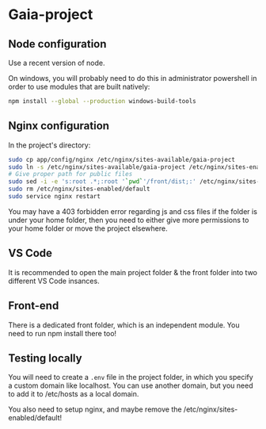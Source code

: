 # Gaia-project

## Node configuration

Use a recent version of node.

On windows, you will probably need to do this in administrator powershell in order to use modules
that are built natively:

```bash
npm install --global --production windows-build-tools
```

## Nginx configuration

In the project's directory:

```bash
sudo cp app/config/nginx /etc/nginx/sites-available/gaia-project
sudo ln -s /etc/nginx/sites-available/gaia-project /etc/nginx/sites-enabled/gaia-project
# Give proper path for public files
sudo sed -i -e 's:root .*;:root '`pwd`'/front/dist;:' /etc/nginx/sites-available/gaia-project
sudo rm /etc/nginx/sites-enabled/default 
sudo service nginx restart
```

You may have a 403 forbidden error regarding js and css files if the folder is under your home folder, then you need to either give more permissions to your home folder or move the project elsewhere.

## VS Code

It is recommended to open the main project folder & the front folder into two different VS Code insances.

## Front-end

There is a dedicated front folder, which is an independent module. You need to run npm install there too!

## Testing locally

You will need to create a `.env` file in the project folder, in which you specify a custom domain like localhost. You can use
another domain, but you need to add it to /etc/hosts as a local domain.

You also need to setup nginx, and maybe remove the /etc/nginx/sites-enabled/default!

